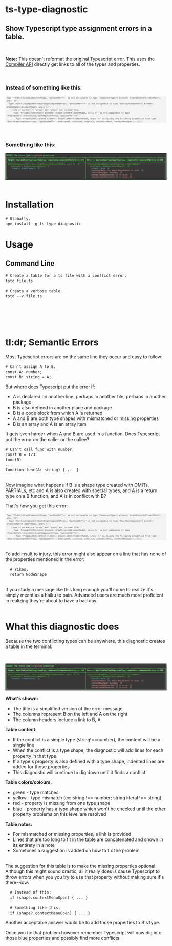 # ts-type-diagnostic

## Show Typescript type assignment errors in a table.

<br/>

**Note:** This doesn't reformat the original Typescript error. This uses the [Compiler API](https://github.com/microsoft/TypeScript/wiki/Using-the-Compiler-API) directly get links to all of the types and properties.

<br/>

### Instead of something like this:

![before](./images/before.png)

<br/>

### Something like this:

![after](./images/after.png)
<br/><br/>

# Installation

```shell
# Globally.
npm install -g ts-type-diagnostic
```

# Usage

## Command Line

```shell
# Create a table for a ts file with a conflict error.
tstd file.ts

# Create a verbose table.
tstd --v file.ts
```

## <br/><br/>

# tl:dr; Semantic Errors

Most Typescript errors are on the same line they occur and easy to follow:

```shell
# Can't assign A to B.
const A: number;
const B: string = A;
```

But where does Typescript put the error if:

- A is declared on another line, perhaps in another file, perhaps in another package
- B is also defined in another place and package
- B is a code block from which A is returned
- A and B are both type shapes with mismatched or missing properties
- B is an array and A is an array item

It gets even harder when A and B are used in a function. Does Typescript put the error on the caller or the callee?

```shell
# Can't call func with number.
const B = 123
func(B)
...
function func(A: string) { ... }
```

<br/>
Now imagine what happens if B is a shape type created with OMITs, PARTIALs, etc and A is also created with special types, and A is a return type on a B function, and A is in conflict with B?

<br/>

That's how you get this error:

![before](./images/before.png)

<br/>
To add insult to injury, this error might also appear on a line that has none of the properties mentioned in the error:

```shell
  # Yikes.
  return NodeShape
```

<br/>
If you study a message like this long enough you'll come to realize it's simply meant as a haiku to pain. Advanced users are much more proficient in realizing they're about to have a bad day.
<br/><br/>

# What this diagnostic does

Because the two conflicting types can be anywhere, this diagnostic creates a table in the terminal:

<br/>

![after](./images/after.png)

**What's shown:**

- The title is a simplified version of the error message
- The columns represent B on the left and A on the right
- The column headers include a link to B, A

**Table content:**

- If the conflict is a simple type (string!==number), the content will be a single line
- When the conflict is a type shape, the diagnostic will add lines for each property in that type
- If a type's property is also defined with a type shape, indented lines are added for those properties
- This diagnostic will continue to dig down until it finds a conflict

**Table colors/colours:**

- green - type matches
- yellow - type mismatch (ex: string !== number; string literal !== string)
- red - property is missing from one type shape
- blue - property has a type shape which won't be checked until the other property problems on this level are resolved

**Table notes:**

- For mismatched or missing properties, a link is provided
- Lines that are too long to fit in the table are concatenated and shown in its entirety in a note
- Sometimes a suggestion is added on how to fix the problem

<br/>
The suggestion for this table is to make the missing properties optional. Although this might sound drastic, all it really does is cause Typescript to throw errors when you you try to use that property without making sure it's there--iow:

```shell
  # Instead of this:
  if (shape.contextMenuOpen) { ... }

  # Something like this:
  if (shape?.contextMenuOpen) { ... }
```

Another acceptable answer would be to add those properties to B's type.

Once you fix that problem however remember Typescript will now dig into those blue properties and possibly find more conflicts.
